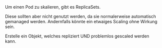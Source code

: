 Um einen Pod zu skalieren, gibt es ReplicaSets.

Diese sollten aber nicht genutzt werden, da sie normalerweise automatisch gemanaged werden.
Andernfalls könnte ein etwaiges Scaling ohne Wirkung sein.

Erstelle ein Objekt, welches repliziert UND problemlos gescaled werden kann.
